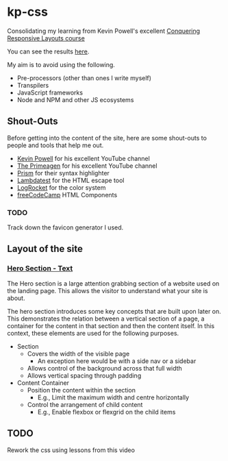 kp-css
======

Consolidating my learning from Kevin Powell's excellent 
[Conquering Responsive Layouts course](https://courses.kevinpowell.co/conquering-responsive-layouts)

You can see the results [here](https://simonbuckner.github.io/kp-css/).

My aim is to avoid using the following.

- Pre-processors (other than ones I write myself)
- Transpilers
- JavaScript frameworks
- Node and NPM and other JS ecosystems


Shout-Outs
----------

Before getting into the content of the site, here are some shout-outs to people
and tools that help me out.

  - [Kevin Powell](https://www.youtube.com/@KevinPowell) for his excellent YouTube channel
  - [The Primeagen](https://www.youtube.com/c/theprimeagen) for his excellent YouTube channel
  - [Prism](https://prismjs.com/) for their syntax highlighter
  - [Lambdatest](https://www.lambdatest.com/free-online-tools/html-escape) for the HTML escape tool
  - [LogRocket](https://blog.logrocket.com/building-color-palette-css/) for the color system
  - [freeCodeCamp](https://www.freecodecamp.org/news/reusable-html-components-how-to-reuse-a-header-and-footer-on-a-website/) HTML Components

### TODO
Track down the favicon generator I used.


Layout of the site
------------------

### [Hero Section - Text](https://simonbuckner.github.io/kp-css/)

The Hero section is a large attention grabbing section of a website used on the
landing page. This allows the visitor to understand what your site is about.

The hero section introduces some key concepts that are built upon later on. This demonstrates the relation between a vertical section of a page, a container
for the content in that section and then the content itself. In this context,
these elements are used for the following purposes.

- Section
    - Covers the width of the visible page
        - An exception here would be with a side nav or a sidebar
    - Allows control of the background across that full width
    - Allows vertical spacing through padding
- Content Container
    - Position the content within the section
        - E.g., Limit the maximum width and centre horizontally
    - Control the arrangement of child content
        - E.g., Enable flexbox or flexgrid on the child items

## TODO

Rework the css using lessons from this video